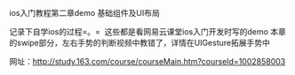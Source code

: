 ios入门教程第二章demo 基础组件及UI布局

记录下自学ios的过程=。=  这些都是看网易云课堂ios入门开发时写的demo
本章的swipe部分，左右手势的判断视频中教错了，详情在UIGesture拓展手势中

网址：http://study.163.com/course/courseMain.htm?courseId=1002858003
